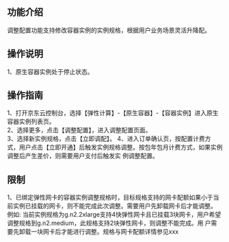 ## 功能介绍  
  调整配置功能支持修改容器实例的实例规格，根据用户业务场景灵活升降配。  
## 操作说明  
  1、原生容器实例处于停止状态。  
## 操作指南  
  1、打开京东云控制台，选择【弹性计算】-【原生容器】-【容器实例】进入原生容器实例列表页。   
  2、选择更多，点击【调整配置】，进入调整配置页面。  
  3、选择新实例规格，点击【立即调配】。
  4、进入订单确认页，按配置计费方式，用户点击【立即开通】后触发实例规格调整。按包年包月计费方式，如果实例调整后产生差价，则需要用户支付后触发实      例调整配置。
## 限制
  1、已绑定弹性网卡的容器实例调整规格时，目标规格支持的网卡配额如果小于当前实例已挂载的网卡，则不能完成此次调整。需要用户先卸载网卡后才能调整。      例如: 当前实例规格为g.n2.2xlarge支持4快弹性网卡且已挂载3块网卡，用户希望调整规格到g.n2.medium，此规格支持2块弹性网卡，则调整不能完成。用      户需要先卸载一块网卡后才能进行调整。规格与网卡配额详情参见xxx
